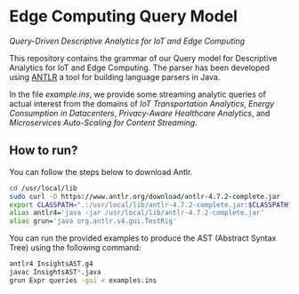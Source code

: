 # Edge Computing Query Model
*Query-Driven Descriptive Analytics for IoT and Edge Computing*

This repository contains the grammar of our Query model for Descriptive Analytics for IoT and Edge Computing. The parser has been developed using [ANTLR](https://www.antlr.org/) a tool for building language parsers in Java.

In the file *example.ins*, we provide some streaming analytic queries of actual interest from the domains of *IoT Transportation Analytics*, *Energy Consumption in Datacenters*, *Privacy-Aware Healthcare Analytics*, and *Microservices Auto-Scaling for Content Streaming*.

## How to run?
You can follow the steps below to download Antlr.
```bash
cd /usr/local/lib
sudo curl -O https://www.antlr.org/download/antlr-4.7.2-complete.jar
export CLASSPATH=".:/usr/local/lib/antlr-4.7.2-complete.jar:$CLASSPATH"
alias antlr4='java -jar /usr/local/lib/antlr-4.7.2-complete.jar'
alias grun='java org.antlr.v4.gui.TestRig'
```
You can run the provided examples to produce the AST (Abstract Syntax Tree) using the following command:
```bash
antlr4 InsightsAST.g4
javac InsightsAST*.java
grun Expr queries -gui < examples.ins
```
